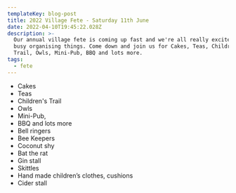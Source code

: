 ```yaml
---
templateKey: blog-post
title: 2022 Village Fete - Saturday 11th June
date: 2022-04-10T19:45:22.028Z
description: >-
  Our annual village fete is coming up fast and we're all really excited and
  busy organising things. Come down and join us for Cakes, Teas, Children's
  Trail, Owls, Mini-Pub, BBQ and lots more. 
tags:
  - fete
---
```

* Cakes
* Teas
* Children's Trail
* Owls
* Mini-Pub,
* BBQ and lots more
* Bell ringers
* Bee Keepers
* Coconut shy
* Bat the rat
* Gin stall
* Skittles
* Hand made children’s clothes, cushions
* Cider stall
